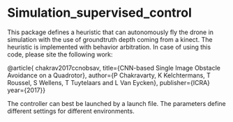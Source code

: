 # Simulation_supervised_control

This package defines a heuristic that can autonomously fly the drone in simulation with the use of groundtruth depth coming from a kinect.
The heuristic is implemented with behavior arbitration. In case of using this code, please site the following work:

@article{ chakrav2017ccnobsav,
		title={CNN-based Single Image Obstacle Avoidance on a Quadrotor},
		author={P Chakravarty, K Kelchtermans, T Roussel, S Wellens, T Tuytelaars and L Van Eycken},
		publisher={ICRA}
		year={2017}}

The controller can best be launched by a launch file.
The parameters define different settings for different environments.